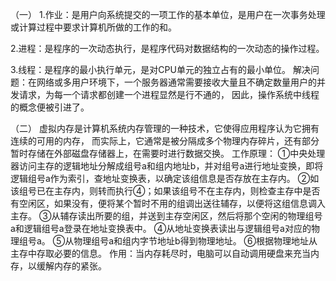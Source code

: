 （一）
1.作业：是用户向系统提交的一项工作的基本单位，是用户在一次事务处理或计算过程中要求计算机所做的工作的和。

2.进程：是程序的一次动态执行，是程序代码对数据结构的一次动态的操作过程。

3.线程：是程序的最小执行单元，是对CPU单元的独立占有的最小单位。
解决问题：在网络或多用户环境下，一个服务器通常需要接收大量且不确定数量用户的并发请求，为每一个请求都创建一个进程显然是行不通的，
因此，操作系统中线程的概念便被引进了。


（二）
虚拟内存是计算机系统内存管理的一种技术，它使得应用程序认为它拥有连续的可用的内存，
而实际上，它通常是被分隔成多个物理内存碎片，还有部分暂时存储在外部磁盘存储器上，在需要时进行数据交换。
工作原理：
①中央处理器访问主存的逻辑地址分解成组号a和组内地址b，并对组号a进行地址变换，即将逻辑组号a作为索引，查地址变换表，以确定该组信息是否存放在主存内。
②如该组号已在主存内，则转而执行④；如果该组号不在主存内，则检查主存中是否有空闲区，如果没有，便将某个暂时不用的组调出送往辅存，以便将这组信息调入主存。
③从辅存读出所要的组，并送到主存空闲区，然后将那个空闲的物理组号a和逻辑组号a登录在地址变换表中。
④从地址变换表读出与逻辑组号a对应的物理组号a。
⑤从物理组号a和组内字节地址b得到物理地址。
⑥根据物理地址从主存中存取必要的信息。
作用：当内存耗尽时，电脑可以自动调用硬盘来充当内存，以缓解内存的紧张。
